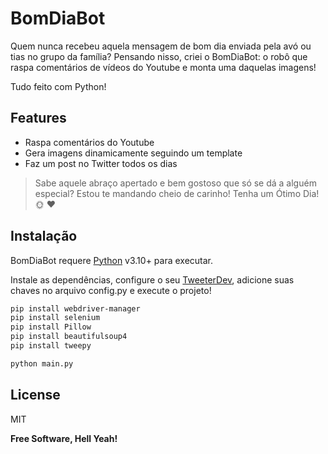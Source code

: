 # BomDiaBot

Quem nunca recebeu aquela mensagem de bom dia enviada pela avó ou tias no grupo da família? Pensando nisso, criei o BomDiaBot: o robô que raspa comentários de vídeos do Youtube e monta uma daquelas imagens!

Tudo feito com Python!

## Features

- Raspa comentários do Youtube
- Gera imagens dinamicamente seguindo um template
- Faz um post no Twitter todos os dias

> Sabe aquele abraço apertado e bem gostoso que
> só se dá a alguém especial? Estou te mandando
> cheio de carinho! Tenha um Ótimo Dia! 🌞 ❤

## Instalação

BomDiaBot requere [Python](https://www.python.org/) v3.10+ para executar.

Instale as dependências, configure o seu [TweeterDev](https://developer.twitter.com/), adicione suas chaves no arquivo config.py e execute o projeto!

```sh
pip install webdriver-manager
pip install selenium
pip install Pillow
pip install beautifulsoup4
pip install tweepy
```
```sh
python main.py
```

## License

MIT

**Free Software, Hell Yeah!**
